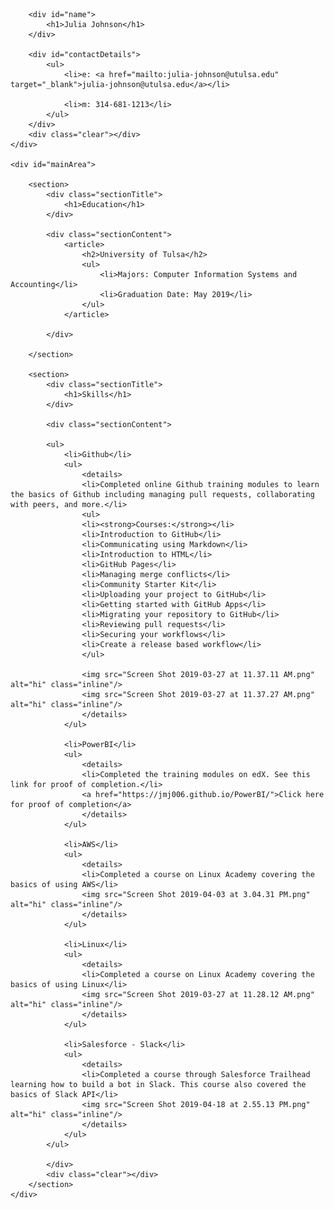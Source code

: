 <html>
<head>
<title>Julia Johnson - Technical Resume</title>

</head>
<body id="top">
<div id="cv" class="instaFade">
	<div class="mainDetails">
		

		<div id="name">
			<h1>Julia Johnson</h1>
		</div>
		
		<div id="contactDetails">
			<ul>
				<li>e: <a href="mailto:julia-johnson@utulsa.edu" target="_blank">julia-johnson@utulsa.edu</a></li>
				
				<li>m: 314-681-1213</li>
			</ul>
		</div>
		<div class="clear"></div>
	</div>
	
	<div id="mainArea">
		
		<section>
			<div class="sectionTitle">
				<h1>Education</h1>
			</div>
			
			<div class="sectionContent">
				<article>
					<h2>University of Tulsa</h2>
					<ul>
						<li>Majors: Computer Information Systems and Accounting</li>
						<li>Graduation Date: May 2019</li>
					</ul>
				</article>
				
			</div>
			
		</section>
		
		<section>
			<div class="sectionTitle">
				<h1>Skills</h1>
			</div>
			
			<div class="sectionContent">
			
			<ul>
				<li>Github</li>
				<ul>
					<details>
					<li>Completed online Github training modules to learn the basics of Github including managing pull requests, collaborating with peers, and more.</li>
					<ul>
					<li><strong>Courses:</strong></li>
					<li>Introduction to GitHub</li>
					<li>Communicating using Markdown</li>
					<li>Introduction to HTML</li>
					<li>GitHub Pages</li>
					<li>Managing merge conflicts</li>
					<li>Community Starter Kit</li>
					<li>Uploading your project to GitHub</li>
					<li>Getting started with GitHub Apps</li>
					<li>Migrating your repository to GitHub</li>
					<li>Reviewing pull requests</li>
					<li>Securing your workflows</li>
					<li>Create a release based workflow</li>
					</ul>

					<img src="Screen Shot 2019-03-27 at 11.37.11 AM.png" alt="hi" class="inline"/>
					<img src="Screen Shot 2019-03-27 at 11.37.27 AM.png" alt="hi" class="inline"/>
					</details>
				</ul>
					
				<li>PowerBI</li>
				<ul>
					<details>
					<li>Completed the training modules on edX. See this link for proof of completion.</li>
					<a href="https://jmj006.github.io/PowerBI/">Click here for proof of completion</a>
					</details>
				</ul>
		
				<li>AWS</li>
				<ul>
					<details>
					<li>Completed a course on Linux Academy covering the basics of using AWS</li>
					<img src="Screen Shot 2019-04-03 at 3.04.31 PM.png" alt="hi" class="inline"/>
					</details>
				</ul>
				
				<li>Linux</li>
				<ul>
					<details>
					<li>Completed a course on Linux Academy covering the basics of using Linux</li>
					<img src="Screen Shot 2019-03-27 at 11.28.12 AM.png" alt="hi" class="inline"/>
					</details>
				</ul>
				
				<li>Salesforce - Slack</li>
				<ul>
					<details>
					<li>Completed a course through Salesforce Trailhead learning how to build a bot in Slack. This course also covered the basics of Slack API</li>
					<img src="Screen Shot 2019-04-18 at 2.55.13 PM.png" alt="hi" class="inline"/>
					</details>
				</ul>
			</ul>
				
			</div>
			<div class="clear"></div>
		</section>	
	</div>
</div>
</body>
</html>
